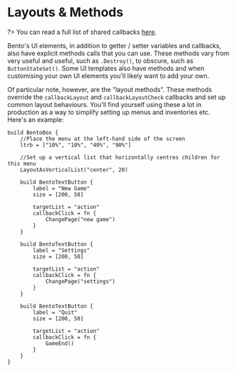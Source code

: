 # Layouts & Methods

?> You can read a full list of shared callbacks [here](Shared-Methods).

Bento's UI elements, in addition to getter / setter variables and callbacks, also have explicit methods calls that you can use. These methods vary from very useful and useful, such as `.Destroy()`, to obscure, such as `ButtonStateSet()`. Some UI templates also have methods and when customising your own UI elements you'll likely want to add your own.

Of particular note, however, are the "layout methods". These methods override the `callbackLayout` and `callbackLayoutCheck` callbacks and set up common layout behaviours. You'll find yourself using these a lot in production as a way to simplify setting up menus and inventories etc.  Here's an example:

```
build BentoBox {
	//Place the menu at the left-hand side of the screen
	ltrb = ["10%", "10%", "40%", "90%"]

	//Set up a vertical list that horizontally centres children for this menu
	LayoutAsVerticalList("center", 20)

	build BentoTextButton {
		label = "New Game"
		size = [200, 50]

		targetList = "action"
		callbackClick = fn {
			ChangePage("new game")
		}
	}

	build BentoTextButton {
		label = "Settings"
		size = [200, 50]

		targetList = "action"
		callbackClick = fn {
			ChangePage("settings")
		}
	}

	build BentoTextButton {
		label = "Quit"
		size = [200, 50]

		targetList = "action"
		callbackClick = fn {
			GameEnd()
		}
	}
}
```